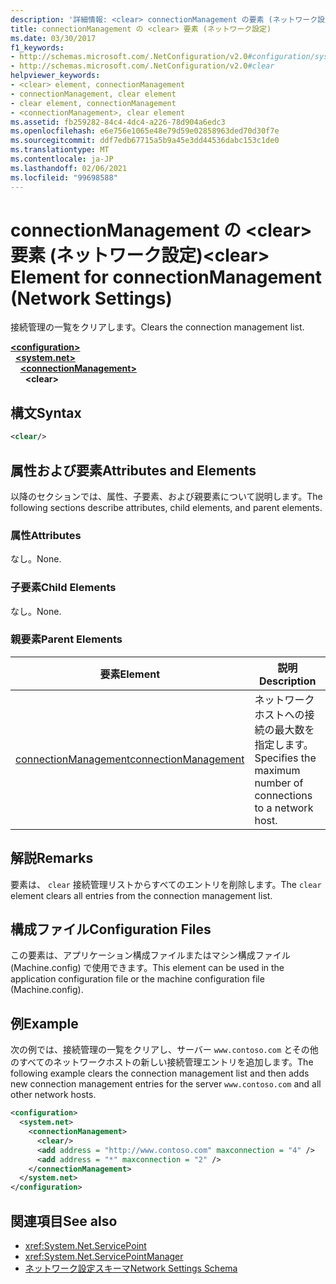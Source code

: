 ```yaml
---
description: '詳細情報: <clear> connectionManagement の要素 (ネットワーク設定)'
title: connectionManagement の <clear> 要素 (ネットワーク設定)
ms.date: 03/30/2017
f1_keywords:
- http://schemas.microsoft.com/.NetConfiguration/v2.0#configuration/system.net/connectionManagement/clear
- http://schemas.microsoft.com/.NetConfiguration/v2.0#clear
helpviewer_keywords:
- <clear> element, connectionManagement
- connectionManagement, clear element
- clear element, connectionManagement
- <connectionManagement>, clear element
ms.assetid: fb259282-84c4-4dc4-a226-78d904a6edc3
ms.openlocfilehash: e6e756e1065e48e79d59e02858963ded70d30f7e
ms.sourcegitcommit: ddf7edb67715a5b9a45e3dd44536dabc153c1de0
ms.translationtype: MT
ms.contentlocale: ja-JP
ms.lasthandoff: 02/06/2021
ms.locfileid: "99698588"
---
```

# <a name="clear-element-for-connectionmanagement-network-settings"></a><span data-ttu-id="e9779-103">connectionManagement の \<clear> 要素 (ネットワーク設定)</span><span class="sxs-lookup"><span data-stu-id="e9779-103">\<clear> Element for connectionManagement (Network Settings)</span></span>

<span data-ttu-id="e9779-104">接続管理の一覧をクリアします。</span><span class="sxs-lookup"><span data-stu-id="e9779-104">Clears the connection management list.</span></span>  

[**\<configuration>**](../configuration-element.md)\
&nbsp;&nbsp;[**\<system.net>**](system-net-element-network-settings.md)\
&nbsp;&nbsp;&nbsp;&nbsp;[**\<connectionManagement>**](connectionmanagement-element-network-settings.md)\
&nbsp;&nbsp;&nbsp;&nbsp;&nbsp;&nbsp;**\<clear>**

## <a name="syntax"></a><span data-ttu-id="e9779-105">構文</span><span class="sxs-lookup"><span data-stu-id="e9779-105">Syntax</span></span>  
  
```xml  
<clear/>  
```  
  
## <a name="attributes-and-elements"></a><span data-ttu-id="e9779-106">属性および要素</span><span class="sxs-lookup"><span data-stu-id="e9779-106">Attributes and Elements</span></span>  

 <span data-ttu-id="e9779-107">以降のセクションでは、属性、子要素、および親要素について説明します。</span><span class="sxs-lookup"><span data-stu-id="e9779-107">The following sections describe attributes, child elements, and parent elements.</span></span>  
  
### <a name="attributes"></a><span data-ttu-id="e9779-108">属性</span><span class="sxs-lookup"><span data-stu-id="e9779-108">Attributes</span></span>  

 <span data-ttu-id="e9779-109">なし。</span><span class="sxs-lookup"><span data-stu-id="e9779-109">None.</span></span>  
  
### <a name="child-elements"></a><span data-ttu-id="e9779-110">子要素</span><span class="sxs-lookup"><span data-stu-id="e9779-110">Child Elements</span></span>  

 <span data-ttu-id="e9779-111">なし。</span><span class="sxs-lookup"><span data-stu-id="e9779-111">None.</span></span>  
  
### <a name="parent-elements"></a><span data-ttu-id="e9779-112">親要素</span><span class="sxs-lookup"><span data-stu-id="e9779-112">Parent Elements</span></span>  
  
|<span data-ttu-id="e9779-113">**要素**</span><span class="sxs-lookup"><span data-stu-id="e9779-113">**Element**</span></span>|<span data-ttu-id="e9779-114">**説明**</span><span class="sxs-lookup"><span data-stu-id="e9779-114">**Description**</span></span>|  
|-----------------|---------------------|  
|[<span data-ttu-id="e9779-115">connectionManagement</span><span class="sxs-lookup"><span data-stu-id="e9779-115">connectionManagement</span></span>](connectionmanagement-element-network-settings.md)|<span data-ttu-id="e9779-116">ネットワーク ホストへの接続の最大数を指定します。</span><span class="sxs-lookup"><span data-stu-id="e9779-116">Specifies the maximum number of connections to a network host.</span></span>|  
  
## <a name="remarks"></a><span data-ttu-id="e9779-117">解説</span><span class="sxs-lookup"><span data-stu-id="e9779-117">Remarks</span></span>  

 <span data-ttu-id="e9779-118">要素は、 `clear` 接続管理リストからすべてのエントリを削除します。</span><span class="sxs-lookup"><span data-stu-id="e9779-118">The `clear` element clears all entries from the connection management list.</span></span>  
  
## <a name="configuration-files"></a><span data-ttu-id="e9779-119">構成ファイル</span><span class="sxs-lookup"><span data-stu-id="e9779-119">Configuration Files</span></span>  

 <span data-ttu-id="e9779-120">この要素は、アプリケーション構成ファイルまたはマシン構成ファイル (Machine.config) で使用できます。</span><span class="sxs-lookup"><span data-stu-id="e9779-120">This element can be used in the application configuration file or the machine configuration file (Machine.config).</span></span>  
  
## <a name="example"></a><span data-ttu-id="e9779-121">例</span><span class="sxs-lookup"><span data-stu-id="e9779-121">Example</span></span>  

 <span data-ttu-id="e9779-122">次の例では、接続管理の一覧をクリアし、サーバー `www.contoso.com` とその他のすべてのネットワークホストの新しい接続管理エントリを追加します。</span><span class="sxs-lookup"><span data-stu-id="e9779-122">The following example clears the connection management list and then adds new connection management entries for the server `www.contoso.com` and all other network hosts.</span></span>  
  
```xml  
<configuration>  
  <system.net>  
    <connectionManagement>  
      <clear/>  
      <add address = "http://www.contoso.com" maxconnection = "4" />  
      <add address = "*" maxconnection = "2" />  
    </connectionManagement>  
  </system.net>  
</configuration>  
```  
  
## <a name="see-also"></a><span data-ttu-id="e9779-123">関連項目</span><span class="sxs-lookup"><span data-stu-id="e9779-123">See also</span></span>

- <xref:System.Net.ServicePoint>
- <xref:System.Net.ServicePointManager>
- [<span data-ttu-id="e9779-124">ネットワーク設定スキーマ</span><span class="sxs-lookup"><span data-stu-id="e9779-124">Network Settings Schema</span></span>](index.md)
